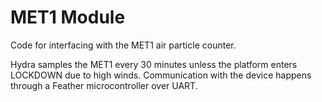 # MET1 Module

Code for interfacing with the MET1 air particle counter.

Hydra samples the MET1 every 30 minutes unless the platform enters LOCKDOWN due to high winds. Communication with the device happens through a Feather microcontroller over UART.

